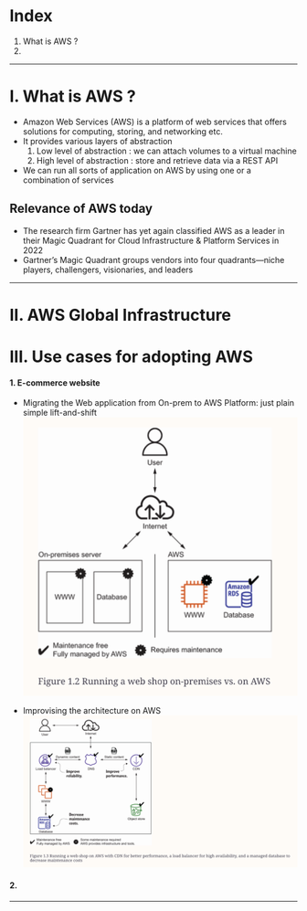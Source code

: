 # Index
1. What is AWS ?
3. 
------------------------------------------------------------------------------------------------------------------------------------------------------------------------------------------------------------------------------------------------------------------------------------------------------
# I. What is AWS ?
 - Amazon Web Services (AWS) is a platform of web services that offers solutions for computing, storing, and networking etc.
 - It provides various layers of abstraction
   1. Low level of abstraction   : we can attach volumes to a virtual machine
   2. High level of abstraction  : store and retrieve data via a REST API  
 - We can run all sorts of application on AWS by using one or a combination of services

## Relevance of AWS today 
 - The research firm Gartner has yet again classified AWS as a leader in their Magic Quadrant for Cloud Infrastructure & Platform Services in 2022
 - Gartner’s Magic Quadrant groups vendors into four quadrants—niche players, challengers, visionaries, and leaders

------------------------------------------------------------------------------------------------------------------------------------------------------------------------------------------------------------------------------------------------------------------------------------------------------
# II. AWS Global Infrastructure

# III. Use cases for adopting AWS
#### 1. E-commerce website

 - Migrating the Web application from On-prem to AWS Platform: just plain simple lift-and-shift
![E-commerce web application on On premises Vs AWS](../assets/ecomm-onprem-aws.png)

 - Improvising the architecture on AWS
![Full fledged architecture for E-commerce web application on AWS](../assets/full-ecomm-aws.png)


#### 2. 
------------------------------------------------------------------------------------------------------------------------------------------------------------------------------------------------------------------------------------------------------------------------------------------------------
